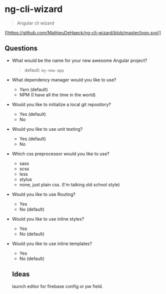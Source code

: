 # ng-cli-wizard
> Angular cli wizard

[[https://github.com/MathieuDeHaeck/ng-cli-wizard/blob/master/logo.svg]]

## Questions
* What would be the name for your new awesome Angular project?
    > default: `my-new-app`
* What dependency manager would you like to use?
    * Yarn (default)
    * NPM (I have all the time in the world)
* Would you like to initialize a local git repository?
    * Yes (default)
    * No
* Would you like to use unit testing?
    * Yes (default)
    * No
* Which css preprocessor would you like to use?
    * sass
    * scss
    * less
    * stylus
    * none, just plain css. (I'm talking old school style)
* Would you like to use Routing?
    * Yes
    * No (default)
* Would you like to use inline styles?
    * Yes
    * No (default)
* Would you like to use inline templates?
    * Yes
    * No (default)
  
  
  ## Ideas
  launch editor for firebase config or pw field.
